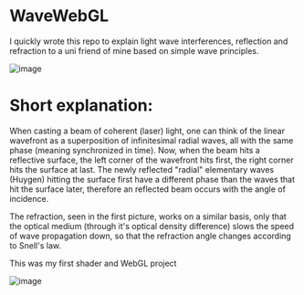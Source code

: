 # WaveWebGL

I quickly wrote this repo to explain light wave interferences, reflection and refraction to a uni friend of mine based on simple wave principles.

![image](https://github.com/SinanAkkoyun/WaveWebGL/assets/43215895/fe86a0e0-7125-4998-8e07-2c5152097c4f)

# Short explanation:

When casting a beam of coherent (laser) light, one can think of the linear wavefront as a superposition of infinitesimal radial waves, all with the same phase (meaning synchronized in time).
Now, when the beam hits a reflective surface, the left corner of the wavefront hits first, the right corner hits the surface at last. The newly reflected "radial" elementary waves (Huygen) hitting the surface first have a different phase than the waves that hit the surface later, therefore an reflected beam occurs with the angle of incidence.

The refraction, seen in the first picture, works on a similar basis, only that the optical medium (through it's optical density difference) slows the speed of wave propagation down, so that the refraction angle changes according to Snell's law.


This was my first shader and WebGL project

![image](https://github.com/SinanAkkoyun/WaveWebGL/assets/43215895/b5fd422d-8b9a-48a0-871c-0f149edf8e8f)


